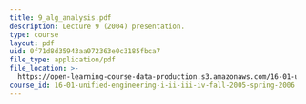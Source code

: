 ```yaml
---
title: 9_alg_analysis.pdf
description: Lecture 9 (2004) presentation.
type: course
layout: pdf
uid: 0f71d8d35943aa072363e0c3185fbca7
file_type: application/pdf
file_location: >-
  https://open-learning-course-data-production.s3.amazonaws.com/16-01-unified-engineering-i-ii-iii-iv-fall-2005-spring-2006/0f71d8d35943aa072363e0c3185fbca7_9_alg_analysis.pdf
course_id: 16-01-unified-engineering-i-ii-iii-iv-fall-2005-spring-2006
---
```

